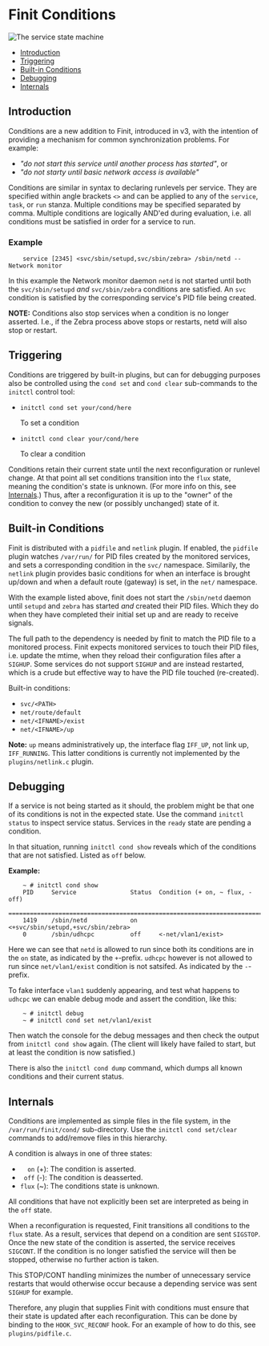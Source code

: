 Finit Conditions
================

![The service state machine](svc-machine.png "The service state machine")

* [Introduction](#introduction)
* [Triggering](#triggering)
* [Built-in Conditions](#built-in--conditions)
* [Debugging](#debugging)
* [Internals](#internals)


Introduction
------------

Conditions are a new addition to Finit, introduced in v3, with the
intention of providing a mechanism for common synchronization problems.
For example:

- *"do not start this service until another process has started"*, or
- *"do not starty until basic network access is available"*

Conditions are similar in syntax to declaring runlevels per service.
They are specified within angle brackets `<>` and can be applied to any
of the `service`, `task`, or `run` stanza.  Multiple conditions may be
specified separated by comma.  Multiple conditions are logically AND'ed
during evaluation, i.e. all conditions must be satisfied in order for a
service to run.


### Example

```shell
    service [2345] <svc/sbin/setupd,svc/sbin/zebra> /sbin/netd -- Network monitor
```

In this example the Network monitor daemon `netd` is not started until
both the `svc/sbin/setupd` *and* `svc/sbin/zebra` conditions are
satisfied.  An `svc` condition is satisfied by the corresponding
service's PID file being created.

**NOTE:** Conditions also stop services when a condition is no longer
  asserted.  I.e., if the Zebra process above stops or restarts, netd
  will also stop or restart.


Triggering
----------

Conditions are triggered by built-in plugins, but can for debugging
purposes also be controlled using the `cond set` and `cond clear`
sub-commands to the `initctl` control tool:

* `initctl cond set your/cond/here`

  To set a condition

* `initctl cond clear your/cond/here`

  To clear a condition

Conditions retain their current state until the next reconfiguration or
runlevel change.  At that point all set conditions transition into the
`flux` state, meaning the condition's state is unknown.  (For more info
on this, see [Internals](#internals).)  Thus, after a reconfiguration it
is up to the "owner" of the condition to convey the new (or possibly
unchanged) state of it.


Built-in Conditions
-------------------

Finit is distributed with a `pidfile` and `netlink` plugin.  If enabled,
the `pidfile` plugin watches `/var/run/` for PID files created by the
monitored services, and sets a corresponding condition in the `svc/`
namespace.  Similarily, the `netlink` plugin provides basic conditions
for when an interface is brought up/down and when a default route
(gateway) is set, in the `net/` namespace.

With the example listed above, finit does not start the `/sbin/netd`
daemon until `setupd` and `zebra` has started *and* created their PID
files.  Which they do when they have completed their initial set up and
are ready to receive signals.

The full path to the dependency is needed by finit to match the PID file
to a monitored process.  Finit expects monitored services to touch their
PID files, i.e. update the mtime, when they reload their configuration
files after a `SIGHUP`.  Some services do not support `SIGHUP` and are
instead restarted, which is a crude but effective way to have the PID
file touched (re-created).

Built-in conditions:

- `svc/<PATH>`
- `net/route/default`
- `net/<IFNAME>/exist`
- `net/<IFNAME>/up`

**Note:** `up` means administratively up, the interface flag `IFF_UP`,
  not link up, `IFF_RUNNING`.  This latter conditions is currently not
  implemented by the `plugins/netlink.c` plugin.


Debugging
---------

If a service is not being started as it should, the problem might be
that one of its conditions is not in the expected state.  Use the
command `initctl status` to inspect service status.  Services in the
`ready` state are pending a condition.

In that situation, running `initctl cond show` reveals which of the
conditions that are not satisfied.  Listed as `off` below.

**Example:**

```shell
    ~ # initctl cond show
    PID     Service               Status  Condition (+ on, ~ flux, - off)
    ===============================================================================
    1419    /sbin/netd            on      <+svc/sbin/setupd,+svc/sbin/zebra>
    0       /sbin/udhcpc          off     <-net/vlan1/exist>
```

Here we can see that `netd` is allowed to run since both its conditions
are in the `on` state, as indicated by the `+`-prefix.  `udhcpc` however
is not allowed to run since `net/vlan1/exist` condition is not satsifed.
As indicated by the `-`-prefix.

To fake interface `vlan1` suddenly appearing, and test what happens to
`udhcpc` we can enable debug mode and assert the condition, like this:

```shell
    ~ # initctl debug
    ~ # initctl cond set net/vlan1/exist
```

Then watch the console for the debug messages and then check the output
from `initctl cond show` again.  (The client will likely have failed to
start, but at least the condition is now satisfied.)

There is also the `initctl cond dump` command, which dumps all known
conditions and their current status.


Internals
---------

Conditions are implemented as simple files in the file system, in the
`/var/run/finit/cond/` sub-directory.  Use the `initctl cond set/clear`
commands to add/remove files in this hierarchy.

A condition is always in one of three states:

* `  on` (+): The condition is asserted.
* ` off` (-): The condition is deasserted.
* `flux` (~): The conditions state is unknown.

All conditions that have not explicitly been set are interpreted as
being in the `off` state.

When a reconfiguration is requested, Finit transitions all conditions to
the `flux` state.  As a result, services that depend on a condition are
sent `SIGSTOP`.  Once the new state of the condition is asserted, the
service receives `SIGCONT`.  If the condition is no longer satisfied the
service will then be stopped, otherwise no further action is taken.

This STOP/CONT handling minimizes the number of unnecessary service
restarts that would otherwise occur because a depending service was sent
`SIGHUP` for example.

Therefore, any plugin that supplies Finit with conditions must ensure
that their state is updated after each reconfiguration.  This can be
done by binding to the `HOOK_SVC_RECONF` hook.  For an example of how
to do this, see `plugins/pidfile.c`.
